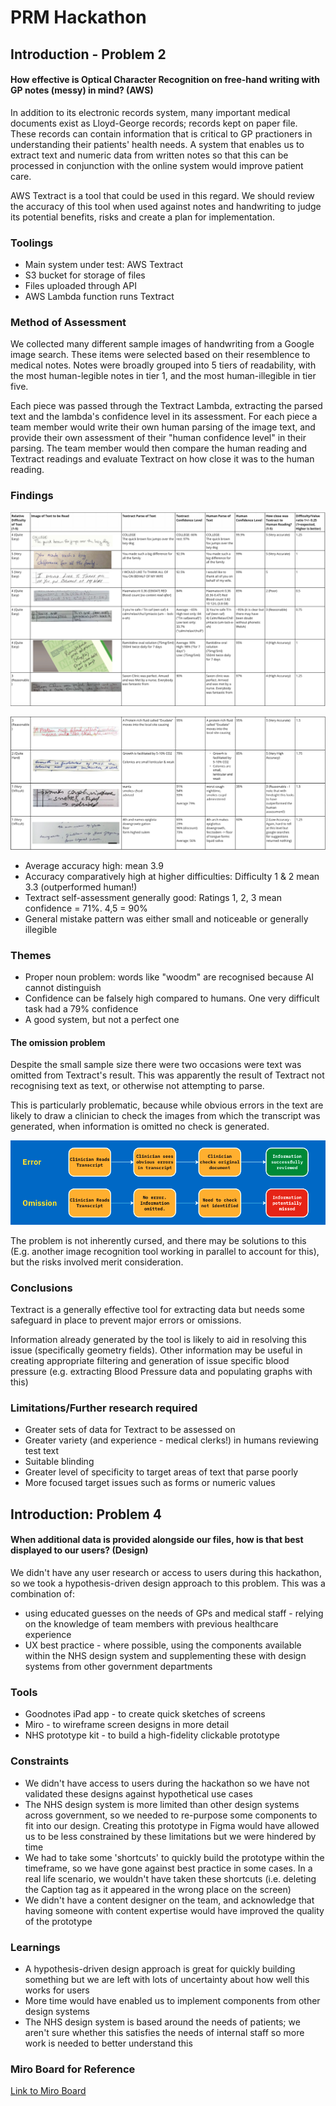 # PRM Hackathon

## Introduction - Problem 2

#### How effective is Optical Character Recognition on free-hand writing with GP notes (messy) in mind? (AWS)

In addition to its electronic records system, many important medical documents exist as Lloyd-George records; records kept on paper file. These records can contain information that is critical to GP practioners in understanding their patients' health needs. A system that enables us to extract text and numeric data from written notes so that this can be processed in conjunction with the online system would improve patient care.

AWS Textract is a tool that could be used in this regard. We should review the accuracy of this tool when used against notes and handwriting to judge its potential benefits, risks and create a plan for implementation.

### Toolings

- Main system under test: AWS Textract
- S3 bucket for storage of files
- Files uploaded through API
- AWS Lambda function runs Textract

### Method of Assessment

We collected many different sample images of handwriting from a Google image search. These items were selected based on their resemblence to medical notes. Notes were broadly grouped into 5 tiers of readability, with the most human-legible notes in tier 1, and the most human-illegible in tier five.

Each piece was passed through the Textract Lambda, extracting the parsed text and the lambda's confidence level in its assessment. For each piece a team member would write their own human parsing of the image text, and provide their own assessment of their "human confidence level" in their parsing. The team member would then compare the human reading and Textract readings and evaluate Textract on how close it was to the human reading.

### Findings

![DataImage1](/ReportInfo/DataPart1.png)

![DataImage2](/ReportInfo/DataPart2.png)

- Average accuracy high: mean 3.9
- Accuracy comparatively high at higher difficulties: Difficulty 1 & 2 mean 3.3 (outperformed human!)
- Textract self-assessment generally good: Ratings 1, 2, 3 mean confidence = 71%. 4,5 = 90%
- General mistake pattern was either small and noticeable or generally illegible

### Themes

- Proper noun problem: words like "woodm" are recognised because AI cannot distinguish
- Confidence can be falsely high compared to humans. One very difficult task had a 79% confidence
- A good system, but not a perfect one

#### The omission problem

Despite the small sample size there were two occasions were text was omitted from Textract's result. This was apparently the result of Textract not recognising text as text, or otherwise not attempting to parse.

This is particularly problematic, because while obvious errors in the text are likely to draw a clinician to check the images from which the transcript was generated, when information is omitted no check is generated.

![OmissionProblem](/ReportInfo/Omission.png)

The problem is not inherently cursed, and there may be solutions to this (E.g. another image recognition tool working in parallel to account for this), but the risks involved merit consideration.

### Conclusions

Textract is a generally effective tool for extracting data but needs some safeguard in place to prevent major errors or omissions.

Information already generated by the tool is likely to aid in resolving this issue (specifically geometry fields). Other information may be useful in creating appropriate filtering and generation of issue specific blood pressure (e.g. extracting Blood Pressure data and populating graphs with this)

### Limitations/Further research required

- Greater sets of data for Textract to be assessed on
- Greater variety (and experience - medical clerks!) in humans reviewing test text
- Suitable blinding
- Greater level of specificity to target areas of text that parse poorly
- More focused target issues such as forms or numeric values







## Introduction: Problem 4

#### When additional data is provided alongside our files, how is that best displayed to our users? (Design)

We didn't have any user research or access to users during this hackathon, so we took a hypothesis-driven design approach to this problem. This was a combination of:

- using educated guesses on the needs of GPs and medical staff - relying on the knowledge of team members with previous healthcare experience
- UX best practice - where possible, using the components available within the NHS design system and supplementing these with design systems from other government departments

### Tools

- Goodnotes iPad app - to create quick sketches of screens
- Miro - to wireframe screen designs in more detail
- NHS prototype kit - to build a high-fidelity clickable prototype

### Constraints

- We didn't have access to users during the hackathon so we have not validated these designs against hypothetical use cases
- The NHS design system is more limited than other design systems across government, so we needed to re-purpose some components to fit into our design. Creating this prototype in Figma would have allowed us to be less constrained by these limitations but we were hindered by time
- We had to take some 'shortcuts' to quickly build the prototype within the timeframe, so we have gone against best practice in some cases. In a real life scenario, we wouldn't have taken these shortcuts (i.e. deleting the Caption tag as it appeared in the wrong place on the screen)
- We didn't have a content designer on the team, and acknowledge that having someone with content expertise would have improved the quality of the prototype

### Learnings
- A hypothesis-driven design approach is great for quickly building something but we are left with lots of uncertainty about how well this works for users
- More time would have enabled us to implement components from other design systems
- The NHS design system is based around the needs of patients; we aren't sure whether this satisfies the needs of internal staff so more work is needed to better understand this

### Miro Board for Reference

[Link to Miro Board](https://miro.com/app/board/uXjVKdBO24g=/)